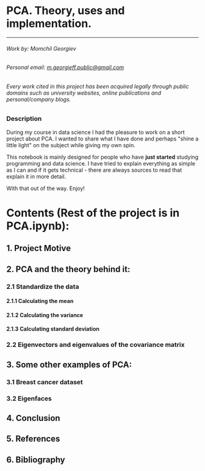 # PCA. Theory, uses and implementation.

***

###### Work by: Momchil Georgiev

###### Personal email: m.georgieff.public@gmail.com

###### *Every work cited in this project has been acquired legally through public domains such as university websites, online publications and personal/company blogs.*

### Description
During my course in data science I had the pleasure to work on a short project about PCA. I wanted to share what I have done and perhaps "shine a little light" on the subject while giving my own spin. 

This notebook is mainly designed for people who have **just started** studying programming and data science. I have tried to explain everything as simple as I can and if it gets technical - there are always sources to read that explain it in more detail.

With that out of the way. Enjoy!


# Contents (Rest of the project is in PCA.ipynb):

## 1. Project Motive

## 2. PCA and the theory behind it:

### 2.1 Standardize the data

#### 2.1.1 Calculating the mean

#### 2.1.2 Calculating the variance

#### 2.1.3 Calculating standard deviation 

### 2.2 Eigenvectors and eigenvalues of the covariance matrix

## 3. Some other examples of PCA:

### 3.1 Breast cancer dataset

### 3.2 Eigenfaces

## 4. Conclusion
    
## 5. References

## 6. Bibliography

